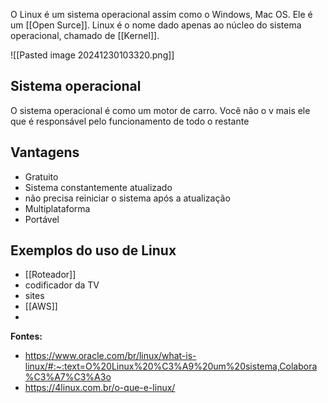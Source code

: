 O Linux é um sistema operacional assim como o Windows, Mac OS. Ele é um [[Open Surce]]. Linux é o nome dado apenas ao núcleo do sistema operacional, chamado de [[Kernel]].

![[Pasted image 20241230103320.png]]

## Sistema operacional 

O sistema operacional é como um motor de carro. Você não o v mais ele que é responsável pelo funcionamento de todo o restante 
## Vantagens
- Gratuito
- Sistema constantemente atualizado
- não precisa reiniciar o sistema após a atualização
- Multiplataforma
- Portável
## Exemplos do uso de Linux
- [[Roteador]]
- codificador da TV
- sites 
- [[AWS]]
- 
**Fontes:** 
- https://www.oracle.com/br/linux/what-is-linux/#:~:text=O%20Linux%20%C3%A9%20um%20sistema,Colabora%C3%A7%C3%A3o
- https://4linux.com.br/o-que-e-linux/